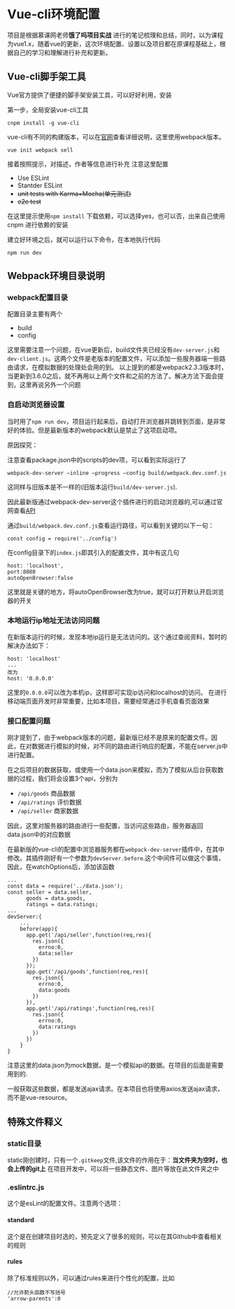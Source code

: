 # Vue-cli环境配置
项目是根据慕课网老师**饿了吗项目实战** 进行的笔记梳理和总结，同时，以为课程为vue1.x，随着vue的更新，这次环境配置、设置以及项目都在原课程基础上，根据自己的学习和理解进行补充和更新。

## Vue-cli脚手架工具
Vue官方提供了便捷的脚手架安装工具，可以好好利用，安装

第一步，全局安装vue-cli工具
```
cnpm install -g vue-cli 
```

vue-cli有不同的构建版本，可以在[官网](https://cn.vuejs.org/v2/guide/installation.html)查看详细说明，这里使用webpack版本。
```
vue init webpack sell
```
接着按照提示，对描述，作者等信息进行补充
注意这里配置
* Use ESLint
* Stantder ESLint
* ~~unit tests with Karma+Mocha(单元测试)~~
* ~~e2e test~~

在这里提示使用`npm install` 下载依赖，可以选择yes，也可以否，出来自己使用cnpm 进行依赖的安装

建立好环境之后，就可以运行以下命令，在本地执行代码
```
npm run dev
```

## Webpack环境目录说明
### webpack配置目录
配置目录主要有两个
* build
* config


这里需要注意一个问题，在vue更新后，build文件夹已经没有`dev-server.js`和`dev-client.js`。这两个文件是老版本的配置文件，可以添加一些服务器端一些路由请求，在模拟数据的处理处会用的到。
以上提到的都是webpack2.3.3版本时，当更新到3.6.0之后，就不再用以上两个文件和之前的方法了。解决方法下面会提到，这里再说另外一个问题

### 自启动浏览器设置
当时用了`npm run dev`，项目运行起来后，自动打开浏览器并跳转到页面，是非常好的体验。但是最新版本的webpack默认是禁止了这项启动项。

原因探究：

注意查看package.json中的scripts的dev项，可以看到实际运行了
```
webpack-dev-server –inline –progress –config build/webpack.dev.conf.js 
```

这同样与旧版本是不一样的(旧版本运行`build/dev-server.js`).

因此最新版通过webpack-dev-server这个插件进行的启动浏览器的,可以通过官网查看[API](https://webpack.docschina.org/configuration/dev-server/)

通过`build/webpack.dev.conf.js`查看运行路径，可以看到关键的以下一句：
```
const config = require('../config')
```
在config目录下的`index.js`即其引入的配置文件，其中有这几句
```
host: 'localhost',
port:8080
autoOpenBrowser:false
```

这里就是关键的地方，将autoOpenBrowser改为true，就可以打开默认开启浏览器的开关

### 本地运行ip地址无法访问问题
在新版本运行的时候，发现本地ip运行是无法访问的。这个通过查阅资料，暂时的解决办法如下：
```
host: 'localhost'
...
改为
host: '0.0.0.0'
```
这里的`0.0.0.0`可以改为本机ip，这样即可实现ip访问和localhost的访问。 在进行移动端页面开发时非常重要，比如本项目，需要经常通过手机查看页面效果

### 接口配置问题
刚才提到了，由于webpack版本的问题，最新版已经不是原来的配置文件。因此，在对数据进行模拟的时候，对不同的路由进行响应的配置，不能在server.js中进行配置。

在之后项目的数据获取，或使用一个data.json来模拟，而为了模拟从后台获取数据的过程，我们将会设置3个api，分别为
* `/api/goods` 商品数据
* `/api/ratings` 评价数据
* `/api/seller` 商家数据

因此，这里对服务器的路由进行一些配置，当访问这些路由，服务器返回data.json中的对应数据

在最新版的vue-cli的配置中浏览器服务都在`webpack-dev-server`插件中，在其中修改。其插件刚好有一个参数为`devServer.before`.这个中间件可以做这个事情，因此，在watchOptions后，添加该函数
```
...
const data = require('../data.json');
const seller = data.seller,
      goods = data.goods,
      ratings = data.ratings;
...
devServer:{
    ...
    before(app){
      app.get('/api/seller',function(req,res){
        res.json({
          errno:0,
          data:seller
        })
      });
      app.get('/api/goods',function(req,res){
        res.json({
          errno:0,
          data:goods
        })
      }),
      app.get('/api/ratings',function(req,res){
        res.json({
          errno:0,
          data:ratings
        })
      })
    }
}   
```
注意这里的data.json为mock数据，是一个模拟api的数据。在项目的后面是需要用到的.

一般获取这些数据，都是发送ajax请求。在本项目也将使用axios发送ajax请求，而不是vue-resource。

## 特殊文件释义
### static目录
static刚创建时，只有一个`.gitkeep`文件,该文件的作用在于：**当文件夹为空时，也会上传的git上** 在项目开发中，可以将一些静态文件、图片等放在此文件夹之中

### .eslintrc.js
这个是esLint的配置文件。注意两个选项：
#### standard
这个是在创建项目时选的，预先定义了很多的规则，可以在其Github中查看相关的规则
#### rules
除了标准规则以外，可以通过rules来进行个性化的配置，比如
```
//允许箭头函数不写括号
'arrow-parents':0 
```
### 